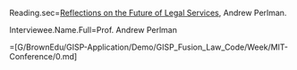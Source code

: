 Reading.sec=<a href="https://papers.ssrn.com/sol3/papers.cfm?abstract_id=2965592">Reflections on the Future of Legal Services</a>, Andrew Perlman.

Interviewee.Name.Full=Prof. Andrew Perlman

=[G/BrownEdu/GISP-Application/Demo/GISP_Fusion_Law_Code/Week/MIT-Conference/0.md]